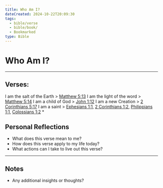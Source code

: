```yaml
---
title: Who Am I?
dateCreated: 2024-10-22T20:09:30
tags:
  - bible/verse
  - bible/book/
  - Bookmarked
type: Bible
---
```

# Who Am I?

---
## Verses:
I am the salt of the Earth > [Matthew 5:13](Matt0513)
I am the light of the word > [Matthew 5:14](Matt0514)
I am a child of God > [John 1:12](John0112)
I am a new Creation > [2 Corinthians 5:17](2cor0517)
I am a saint > [Ephesians 1:1](eph0101), [2 Corinthians 1:2](2cor0102), [Philippians 1:1](phil0101), [Colossians 1:2](col0102) *



## Personal Reflections

- What does this verse mean to me?
- How does this verse apply to my life today?
- What actions can I take to live out this verse?

---

## Notes
- Any additional insights or thoughts?
